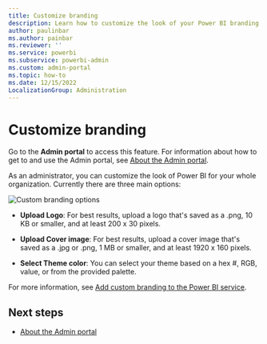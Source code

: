 ```yaml
---
title: Customize branding
description: Learn how to customize the look of your Power BI branding across your whole organization in the admin portal.
author: paulinbar
ms.author: painbar
ms.reviewer: ''
ms.service: powerbi
ms.subservice: powerbi-admin
ms.custom: admin-portal
ms.topic: how-to
ms.date: 12/15/2022
LocalizationGroup: Administration
---
```


# Customize branding

Go to the **Admin portal** to access this feature. For information about how to get to and use the Admin portal, see [About the Admin portal](service-admin-portal.md).

As an administrator, you can customize the look of Power BI for your whole organization. Currently there are three main options:

![Custom branding options](media/service-admin-portal-custom-branding/power-bi-custom-branding.png)

* **Upload Logo**: For best results, upload a logo that's saved as a .png, 10 KB or smaller, and at least 200 x 30 pixels.

* **Upload Cover image**: For best results, upload a cover image that's saved as a .jpg or .png, 1 MB or smaller, and at least 1920 x 160 pixels.

* **Select Theme color**: You can select your theme based on a hex #, RGB, value, or from the provided palette.

For more information, see [Add custom branding to the Power BI service](service-admin-custom-branding.md).

## Next steps

* [About the Admin portal](service-admin-portal.md)